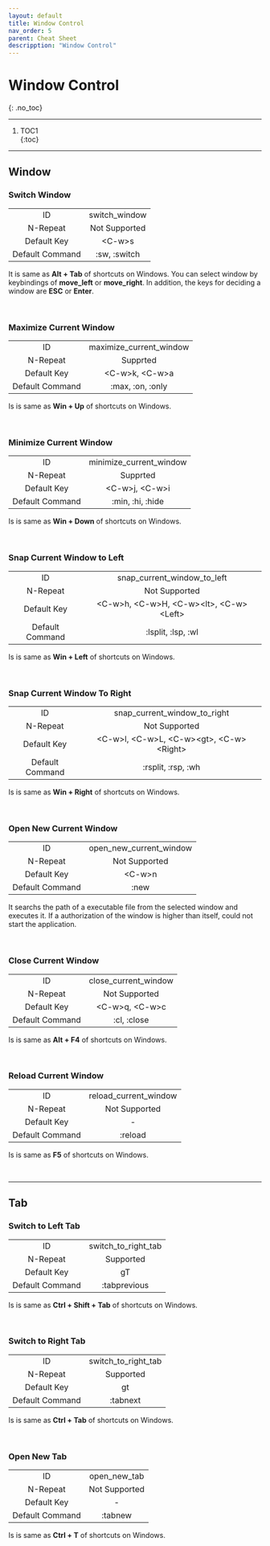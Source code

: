 ```yaml
---
layout: default
title: Window Control
nav_order: 5
parent: Cheat Sheet
descripption: "Window Control"
---
```


# Window Control  
{: .no_toc}  

<hr>

1. TOC1  
{:toc}

<hr>  

## Window  

### Switch Window  

|||  
|:---:|:---:|  
|ID|switch_window|  
|N-Repeat|Not Supported|  
|Default Key|&lt;C-w&gt;s|  
|Default Command|:sw, :switch|  
  
It is same as **Alt + Tab** of shortcuts on Windows.  You can select window by keybindings of **move_left** or **move_right**. In addition, the keys for deciding a window are **ESC** or **Enter**.  

<br>  

### Maximize Current Window  
|||
|:---:|:---:|
|ID|maximize_current_window|
|N-Repeat|Supprted|
|Default Key|&lt;C-w&gt;k, &lt;C-w&gt;a|
|Default Command|:max, :on, :only|

Is is same as **Win + Up** of shortcuts on Windows.  

<br>  

### Minimize Current Window  

|||
|:---:|:---:|
|ID|minimize_current_window|
|N-Repeat|Supprted|
|Default Key|&lt;C-w&gt;j, &lt;C-w&gt;i|
|Default Command|:min, :hi, :hide|

Is is same as **Win + Down** of shortcuts on Windows.  

<br>  

### Snap Current Window to Left  

|||
|:---:|:---:|
|ID|snap_current_window_to_left|
|N-Repeat|Not Supported|
|Default Key|&lt;C-w&gt;h, &lt;C-w&gt;H, &lt;C-w&gt;&lt;lt&gt;, &lt;C-w&gt;&lt;Left&gt;|
|Default Command|:lsplit, :lsp, :wl|

Is is same as **Win + Left** of shortcuts on Windows.  

<br>  

### Snap Current Window To Right  

|||
|:---:|:---:|
|ID|snap_current_window_to_right|
|N-Repeat|Not Supported|
|Default Key|&lt;C-w&gt;l, &lt;C-w&gt;L, &lt;C-w&gt;&lt;gt&gt;, &lt;C-w&gt;&lt;Right&gt;|
|Default Command|:rsplit, :rsp, :wh|

Is is same as **Win + Right** of shortcuts on Windows.  

<br>  

### Open New Current Window  

|||
|:---:|:---:|
|ID|open_new_current_window|
|N-Repeat|Not Supported|
|Default Key|&lt;C-w&gt;n|
|Default Command|:new|

It searchs the path of a executable file from the selected window and executes it.  If a authorization of the window is higher than itself, could not start the application.  

<br>  

### Close Current Window  

|||
|:---:|:---:|
|ID|close_current_window|
|N-Repeat|Not Supported|
|Default Key|&lt;C-w&gt;q, &lt;C-w&gt;c|
|Default Command|:cl, :close|

Is is same as **Alt + F4** of shortcuts on Windows.  

<br>  

### Reload Current Window  

|||
|:---:|:---:|
|ID|reload_current_window|
|N-Repeat|Not Supported|
|Default Key|-|
|Default Command|:reload|

Is is same as **F5** of shortcuts on Windows. 

<br>
<hr>  

## Tab  

### Switch to Left Tab  

|||
|:---:|:---:|
|ID|switch_to_right_tab|
|N-Repeat|Supported|
|Default Key|gT|
|Default Command|:tabprevious|

Is is same as **Ctrl + Shift + Tab** of shortcuts on Windows. 

<br>  

### Switch to Right Tab  

|||
|:---:|:---:|
|ID|switch_to_right_tab|
|N-Repeat|Supported|
|Default Key|gt|
|Default Command|:tabnext|

Is is same as **Ctrl + Tab** of shortcuts on Windows. 

<br>  

### Open New Tab  

|||
|:---:|:---:|
|ID|open_new_tab|
|N-Repeat|Not Supported|
|Default Key|-|
|Default Command|:tabnew|

Is is same as **Ctrl + T** of shortcuts on Windows. 
